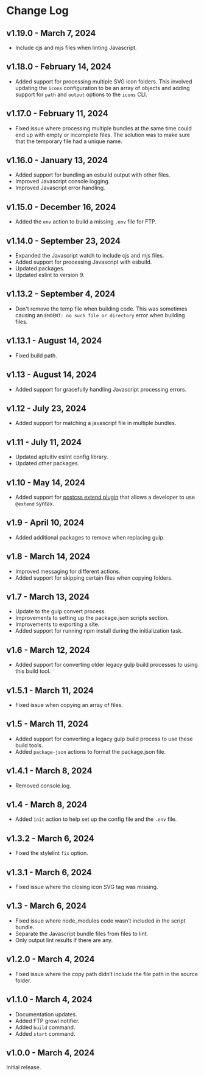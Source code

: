 # Change Log

## v1.19.0 - March 7, 2024

- Include cjs and mjs files when linting Javascript.

## v1.18.0 - February 14, 2024

- Added support for processing multiple SVG icon folders. This involved updating the `icons` configuration to be an array of objects and adding support for `path` and `output` options to the `icons` CLI.

## v1.17.0 - February 11, 2024

- Fixed issue where processing multiple bundles at the same time could end up with empty or incomplete files. The solution was to make sure that the temporary file had a unique name.

## v1.16.0 - January 13, 2024

- Added support for bundling an esbuild output with other files.
- Improved Javascript console logging.
- Improved Javascript error handling.

## v1.15.0 - December 16, 2024

- Added the `env` action to build a missing `.env` file for FTP.

## v1.14.0 - September 23, 2024

- Expanded the Javascript watch to include cjs and mjs files.
- Added support for processing Javascript with esbuild.
- Updated packages.
- Updated eslint to version 9.

## v1.13.2 - September 4, 2024

- Don't remove the temp file when building code. This was sometimes causing an `ENOENT: no such file or directory` error when building files.

## v1.13.1 - August 14, 2024

- Fixed build path.

## v1.13 - August 14, 2024

- Added support for gracefully handling Javascript processing errors.

## v1.12 - July 23, 2024

- Added support for matching a javascript file in multiple bundles.

## v1.11 - July 11, 2024

- Updated aptuitiv eslint config library.
- Updated other packages.

## v1.10 - May 14, 2024

- Added support for [postcss extend plugin](https://github.com/travco/postcss-extend) that allows a developer to use `@extend` syntax.

## v1.9 - April 10, 2024

- Added additional packages to remove when replacing gulp.

## v1.8 - March 14, 2024

- Improved messaging for different actions.
- Added support for skipping certain files when copying folders.

## v1.7 - March 13, 2024

- Update to the gulp convert process.
- Improvements to setting up the package.json scripts section.
- Improvements to exporting a site.
- Added support for running npm install during the initialization task.

## v1.6 - March 12, 2024

- Added support for converting older legacy gulp build processes to using this build tool.

## v1.5.1 - March 11, 2024

- Fixed issue when copying an array of files.

## v1.5 - March 11, 2024

- Added support for converting a legacy gulp build process to use these build tools.
- Added `package-json` actions to format the package.json file.

## v1.4.1 - March 8, 2024

- Removed console.log.

## v1.4 - March 8, 2024

- Added `init` action to help set up the config file and the `.env` file.

## v1.3.2 - March 6, 2024

- Fixed the stylelint `fix` option.

## v1.3.1 - March 6, 2024

- Fixed issue where the closing icon SVG tag was missing.
  
## v1.3 - March 6, 2024

- Fixed issue where node_modules code wasn’t included in the script bundle.
- Separate the Javascript bundle files from files to lint.
- Only output lint results if there are any.

## v1.2.0 - March 4, 2024

- Fixed issue where the copy path didn’t include the file path in the source folder.

## v1.1.0 - March 4, 2024

- Documentation updates.
- Added FTP growl notifier.
- Added `build` command.
- Added `start` command.

## v1.0.0 - March 4, 2024

Initial release.

